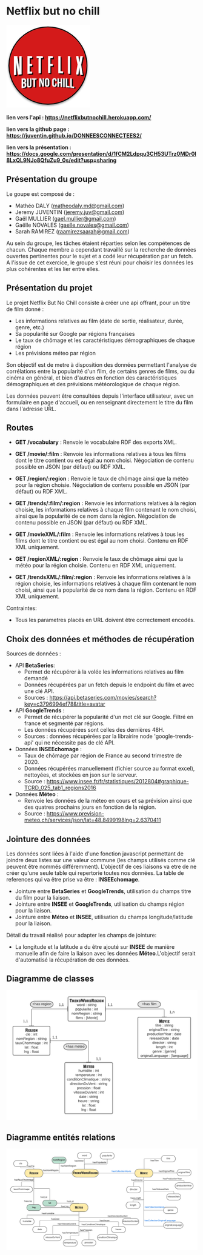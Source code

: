 # Netflix but no chill


![Netflix test](https://github.com/Juventin/DONNEESCONNECTEES2/blob/main/docs/img/logo.PNG)

**lien vers l'api : https://netflixbutnochill.herokuapp.com/**

**lien vers la github page : https://juventin.github.io/DONNEESCONNECTEES2/**

**lien vers la présentation : https://docs.google.com/presentation/d/1fCM2Ldpqu3CH53UTrz0MDr0l8LxQL9NJo8QfuZu9_0s/edit?usp=sharing**


## Présentation du groupe
Le goupe est composé de :
- Mathéo DALY (matheodaly.md@gmail.com)
- Jeremy JUVENTIN (jeremy.juv@gmail.com)
- Gaël MULLIER (gael.mullier@gmail.com)
- Gaëlle NOVALES (gaelle.novales@gmail.com)
- Sarah RAMIREZ (raamirezsaarah@gmail.com)

Au sein du groupe, les tâches étaient réparties selon les compétences de chacun.
Chaque membre a cependant travaillé sur la recherche de données ouvertes pertinentes pour le sujet et a codé leur récupération par un fetch. A l'issue de cet exercice, le groupe s'est réuni pour choisir les données les plus cohérentes et les lier entre elles.

## Présentation du projet
Le projet Netflix But No Chill consiste à créer une api offrant, pour un titre de film donné : 
- Les informations relatives au film (date de sortie, réalisateur, durée, genre, etc.)
- Sa popularité sur Google par régions françaises 
- Le taux de chômage et les caractéristiques démographiques de chaque région
- Les prévisions méteo par région

Son objectif est de metre à disposition des données permettant l'analyse de corrélations entre la popularité d'un film, de certains genres de films, ou du cinéma en général, et bien d'autres en fonction des caractéristiques démographiques et des prévisions météorologique de chaque région.

Les données peuvent être consultées depuis l'interface utilisateur, avec un formulaire en page d'accueil, ou en renseignant directement le titre du film dans l'adresse URL.

## Routes
  - **GET /vocabulary** : Renvoie le vocabulaire RDF des exports XML.
  
  - **GET /movie/:film** : Renvoie les informations relatives à tous les films dont le titre contient ou est égal au nom choisi. Négociation de contenu possible en JSON (par défaut) ou RDF XML.
  - **GET /region/:region** : Renvoie le taux de chômage ainsi que la météo pour la région choisie. Négociation de contenu possible en JSON (par défaut) ou RDF XML.
  - **GET /trends/:film/:region** : Renvoie les informations relatives à la région choisie, les informations relatives à chaque film contenant le nom choisi, ainsi que la popularité de ce nom dans la région. Négociation de contenu possible en JSON (par défaut) ou RDF XML.
  
  - **GET /movieXML/:film** : Renvoie les informations relatives à tous les films dont le titre contient ou est égal au nom choisi. Contenu en RDF XML uniquement.
  - **GET /regionXML/:region** : Renvoie le taux de chômage ainsi que la météo pour la région choisie. Contenu en RDF XML uniquement.
  - **GET /trendsXML/:film/:region** : Renvoie les informations relatives à la région choisie, les informations relatives à chaque film contenant le nom choisi, ainsi que la popularité de ce nom dans la région. Contenu en RDF XML uniquement.

Contraintes: 
  - Tous les parametres placés en URL doivent être correctement encodés. 

## Choix des données et méthodes de récupération
Sources de données :
- API **BetaSeries**:
  - Permet de récupérer à la volée les informations relatives au film demandé
  - Données récupérées par un fetch depuis le endpoint du film et avec une clé API.
  - Sources : https://api.betaseries.com/movies/search?key=c3796994ef78&title=avatar
- API **GoogleTrends** :
  - Permet de récupérer la popularité d'un mot clé sur Google. Filtré en france et segmenté par régions.
  - Les données récupérées sont celles des dernières 48H. 
  - Sources : données récupérées par la librairire node 'google-trends-api' qui ne nécessite pas de clé API.
- Données **INSEEchomage** :
  - Taux de chômage par région de France au second trimestre de 2020.
  - Données récupérées manuellement (fichier source au format excel), nettoyées, et stockées en json sur le serveur.
  - Source : https://www.insee.fr/fr/statistiques/2012804#graphique-TCRD_025_tab1_regions2016
- Données **Méteo** : 
  - Renvoie les données de la méteo en cours et sa prévision ainsi que des quatres prochains jours en fonction de la région. 
  - Source : https://www.prevision-meteo.ch/services/json/lat=48.8499198lng=2.6370411


## Jointure des données
Les données sont liées à l'aide d'une fonction javascript permettant de joindre deux listes sur une valeur commune (les champs utilisés comme clé peuvent être nommés différemment).
L'objectif de ces liaisons va etre de ne créer qu'une seule table qui repertorie toutes nos données. La table de references qui va être prise va être : **INSEEchomage**. 
  - Jointure entre **BetaSeries** et **GoogleTrends**, utilisation du champs titre du film pour la liaison. 
  - Jointure entre **INSEE** et **GoogleTrends**, utilisation du champs région pour la liaison.
  - Jointure entre **Méteo** et **INSEE**, utilisation du champs longitude/latitude pour la liaison.

Détail du travail réalisé pour adapter les champs de jointure: 
 - La longitude et la latitude a du être ajouté sur **INSEE** de manière manuelle afin de faire la liaison avec les données **Méteo**.L'objectif serait d'automatisé la récupération de ces données. 
 

## Diagramme de classes
![MCD test](https://github.com/Juventin/DONNEESCONNECTEES2/blob/main/docs/img/Diagramme.png)

## Diagramme entités relations
![RDF test](https://github.com/Juventin/DONNEESCONNECTEES2/blob/main/docs/img/RDF.png)
